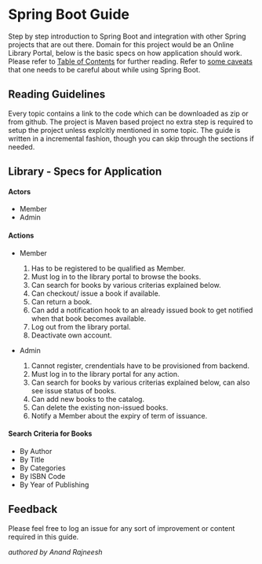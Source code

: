 # Spring Boot Guide

Step by step introduction to Spring Boot and integration with other Spring projects that are out there. Domain for this project would be an Online Library Portal, below is the basic specs on how application should work. Please refer to [Table of Contents](/TOC.md) for further reading. Refer to [some caveats](/gotchas.md) that one needs to be careful about while using Spring Boot.

## Reading Guidelines  
Every topic contains a link to the code which can be downloaded as zip or from github. The project is Maven based project no extra step is required to setup the project unless explcitly mentioned in some topic. The guide is written in a incremental fashion, though you can skip through the sections if needed.

## Library - Specs for Application

#### Actors  
- Member 
- Admin

#### Actions
- Member  
	1. Has to be registered to be qualified as Member.
    2. Must log in to the library portal to browse the books.
    3. Can search for books by various criterias explained below.
    4. Can checkout/ issue a book if available.
    5. Can return a book.
    6. Can add a notification hook to an already issued book to get notified when that book becomes available.
    7. Log out from the library portal.
    8. Deactivate own account.  
 
- Admin
	1. Cannot register, crendentials have to be provisioned from backend.
    2. Must log in to the library portal for any action.
    3. Can search for books by various criterias explained below, can also see issue status of books.
    4. Can add new books to the catalog. 
    5. Can delete the existing non-issued books.
    6. Notify a Member about the expiry of term of issuance.   

#### Search Criteria for Books  
- By Author
- By Title
- By Categories
- By ISBN Code
- By Year of Publishing

## Feedback
Please feel free to log an issue for any sort of improvement or content required in this guide.  

*authored by Anand Rajneesh*